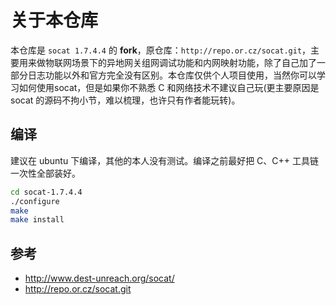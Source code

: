 # 关于本仓库
本仓库是 `socat 1.7.4.4` 的 **fork**，原仓库：`http://repo.or.cz/socat.git`，主要用来做物联网场景下的异地网关组网调试功能和内网映射功能，除了自己加了一部分日志功能以外和官方完全没有区别。本仓库仅供个人项目使用，当然你可以学习如何使用socat，但是如果你不熟悉 C 和网络技术不建议自己玩(更主要原因是 socat 的源码不拘小节，难以梳理，也许只有作者能玩转)。

## 编译
建议在 ubuntu 下编译，其他的本人没有测试。编译之前最好把 C、C++ 工具链一次性全部装好。

```sh
cd socat-1.7.4.4
./configure
make
make install
```

## 参考

- http://www.dest-unreach.org/socat/
- http://repo.or.cz/socat.git
